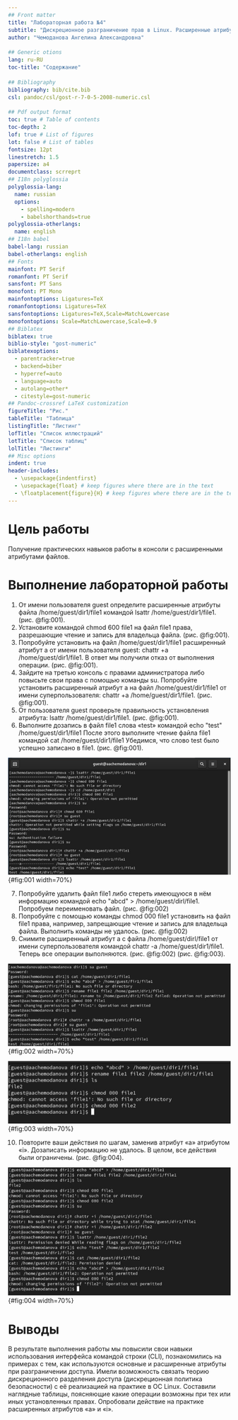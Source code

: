 ```yaml
---
## Front matter
title: "Лабораторная работа №4"
subtitle: "Дискреционное разграничение прав в Linux. Расширенные атрибуты"
author: "Чемоданова Ангелина Александровна"

## Generic otions
lang: ru-RU
toc-title: "Содержание"

## Bibliography
bibliography: bib/cite.bib
csl: pandoc/csl/gost-r-7-0-5-2008-numeric.csl

## Pdf output format
toc: true # Table of contents
toc-depth: 2
lof: true # List of figures
lot: false # List of tables
fontsize: 12pt
linestretch: 1.5
papersize: a4
documentclass: scrreprt
## I18n polyglossia
polyglossia-lang:
  name: russian
  options:
	- spelling=modern
	- babelshorthands=true
polyglossia-otherlangs:
  name: english
## I18n babel
babel-lang: russian
babel-otherlangs: english
## Fonts
mainfont: PT Serif
romanfont: PT Serif
sansfont: PT Sans
monofont: PT Mono
mainfontoptions: Ligatures=TeX
romanfontoptions: Ligatures=TeX
sansfontoptions: Ligatures=TeX,Scale=MatchLowercase
monofontoptions: Scale=MatchLowercase,Scale=0.9
## Biblatex
biblatex: true
biblio-style: "gost-numeric"
biblatexoptions:
  - parentracker=true
  - backend=biber
  - hyperref=auto
  - language=auto
  - autolang=other*
  - citestyle=gost-numeric
## Pandoc-crossref LaTeX customization
figureTitle: "Рис."
tableTitle: "Таблица"
listingTitle: "Листинг"
lofTitle: "Список иллюстраций"
lotTitle: "Список таблиц"
lolTitle: "Листинги"
## Misc options
indent: true
header-includes:
  - \usepackage{indentfirst}
  - \usepackage{float} # keep figures where there are in the text
  - \floatplacement{figure}{H} # keep figures where there are in the text
---
```


# Цель работы

Получение практических навыков работы в консоли с расширенными атрибутами файлов. 

# Выполнение лабораторной работы

1. От имени пользователя guest определите расширенные атрибуты файла /home/guest/dir1/file1 командой lsattr /home/guest/dir1/file1. (рис. @fig:001).
2. Установите командой chmod 600 file1 на файл file1 права, разрешающие чтение и запись для владельца файла. (рис. @fig:001).
3. Попробуйте установить на файл /home/guest/dir1/file1 расширенный атрибут a от имени пользователя guest: chattr +a /home/guest/dir1/file1. В ответ мы получили отказ от выполнения операции. (рис. @fig:001).
4. Зайдите на третью консоль с правами администратора либо повысьте свои права с помощью команды su. Попробуйте установить расширенный атрибут a на файл /home/guest/dir1/file1 от имени суперпользователя: chattr +a /home/guest/dir1/file1. (рис. @fig:001).
5. От пользователя guest проверьте правильность установления атрибута: lsattr /home/guest/dir1/file1. (рис. @fig:001).
6. Выполните дозапись в файл file1 слова «test» командой echo "test" /home/guest/dir1/file1
После этого выполните чтение файла file1 командой cat /home/guest/dir1/file1 Убедимся, что слово test было успешно записано в file1. (рис. @fig:001).

![Выполнение первых шести пунктов](image/1.png){#fig:001 width=70%}

7. Попробуйте удалить файл file1 либо стереть имеющуюся в нём информацию командой echo "abcd" > /home/guest/dirl/file1. Попробуем переименовать файл. (рис. @fig:002) 
8. Попробуйте с помощью команды chmod 000 file1 установить на файл file1 права, например, запрещающие чтение и запись для владельца файла. Выполнить команды не удалось. (рис. @fig:002) 
9. Снимите расширенный атрибут a с файла /home/guest/dirl/file1 от имени суперпользователя командой chattr -a /home/guest/dir1/file1. Теперь все операции выполняются. (рис. @fig:002) (рис. @fig:003).


![Выполнение 7-9 пунктов](image/3.png){#fig:002 width=70%}

![Выполнение 9 пункта](image/4.png){#fig:003 width=70%}

10. Повторите ваши действия по шагам, заменив атрибут «a» атрибутом «i». Дозаписать информацию не удалось. В целом, все действия были ограничены. (рис. @fig:004).

![Выполнение 10 пункта](image/5.png){#fig:004 width=70%}


# Выводы

В результате выполнения работы мы повысили свои навыки использования интерфейса командой строки (CLI), познакомились на примерах с тем, как используются основные и расширенные атрибуты при разграничении доступа. Имели возможность связать теорию дискреционного разделения доступа (дискреционная политика безопасности) с её реализацией на практике в ОС Linux. Составили наглядные таблицы, поясняющие какие операции возможны при тех или иных установленных правах. Опробовали действие на практике расширенных атрибутов «а» и «i».
